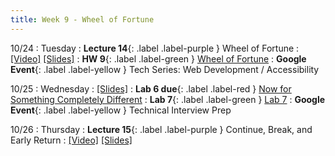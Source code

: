 ```yaml
---
title: Week 9 - Wheel of Fortune
---
```


10/24
: Tuesday
: **Lecture 14**{: .label .label-purple } Wheel of Fortune
  : [\[Video\]](https://edstem.org/us/courses/41440/lessons/78775/slides/433107) [\[Slides\]](https://edstem.org/us/courses/41440/lessons/78775/slides/431977)
: **HW 9**{: .label .label-green } [Wheel of Fortune](https://edstem.org/us/courses/41440/lessons/79347/slides/433945)
: **Google Event**{: .label .label-yellow } Tech Series: Web Development / Accessibility

10/25
: Wednesday
  : [\[Slides\]](https://edstem.org/us/courses/41440/lessons/70330/slides/376323)
: **Lab 6 due**{: .label .label-red } [Now for Something Completely Different](https://edstem.org/us/courses/41440/lessons/78774/slides/431965)
: **Lab 7**{: .label .label-green } [Lab 7](https://edstem.org/us/courses/41440/lessons/78774)
: **Google Event**{: .label .label-yellow } Technical Interview Prep

10/26
: Thursday
: **Lecture 15**{: .label .label-purple } Continue, Break, and Early Return
  : [\[Video\]](https://edstem.org/us/courses/41440/lessons/78775/slides/433912) [\[Slides\]](https://edstem.org/us/courses/41440/lessons/78775/slides/433919)